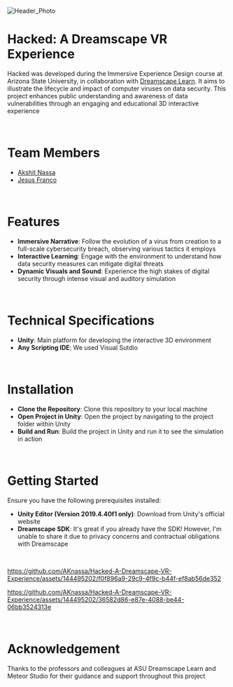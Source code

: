 ![Header_Photo](https://github.com/AKnassa/Hacked-A-Dreamscape-VR-Experience/assets/144495202/8b76e951-d301-4702-9c4f-6dc0039fbecd)

# Hacked: A Dreamscape VR Experience

Hacked was developed during the Immersive Experience Design course at Arizona State University, in collaboration with [Dreamscape Learn](https://www.dreamscapelearn.com). It aims to illustrate the lifecycle and impact of computer viruses on data security. This project enhances public understanding and awareness of data vulnerabilities through an engaging and educational 3D interactive experience

<br />

# Team Members
- [Akshit Nassa](https://github.com/AKnassa)
- [Jesus Franco](https://github.com/jefranco)

<br />

# Features
- **Immersive Narrative**: Follow the evolution of a virus from creation to a full-scale cybersecurity breach, observing various tactics it employs
- **Interactive Learning**: Engage with the environment to understand how data security measures can mitigate digital threats
- **Dynamic Visuals and Sound**: Experience the high stakes of digital security through intense visual and auditory simulation

<br />

# Technical Specifications
- **Unity**: Main platform for developing the interactive 3D environment
- **Any Scripting IDE**: We used Visual Sutdio

<br />


# Installation
- **Clone the Repository**: Clone this repository to your local machine
- **Open Project in Unity**: Open the project by navigating to the project folder within Unity
- **Build and Run**: Build the project in Unity and run it to see the simulation in action

<br />

# Getting Started
Ensure you have the following prerequisites installed:
- **Unity Editor (Version 2019.4.40f1 only)**: Download from Unity's official website
- **Dreamscape SDK**: It's great if you already have the SDK! However, I'm unable to share it due to privacy concerns and contractual obligations with Dreamscape

<br />



https://github.com/AKnassa/Hacked-A-Dreamscape-VR-Experience/assets/144495202/f0f896a9-29c9-4f9c-b44f-ef8ab56de352




https://github.com/AKnassa/Hacked-A-Dreamscape-VR-Experience/assets/144495202/36582d86-e87e-4088-be44-06bb3524313e

<br />

# Acknowledgement
Thanks to the professors and colleagues at ASU Dreamscape Learn and Meteor Studio for their guidance and support throughout this project

